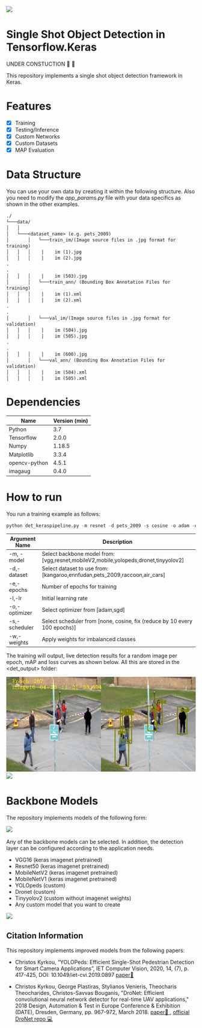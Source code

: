 <a href="https://www.christoskyrkou.com/">
<img src="https://drive.google.com/uc?export=view&id=1sIHKiVRNclRn4d0dJElKE3l2NKjo1ay4" width="256">
</a>

# Single Shot Object Detection in Tensorflow.Keras
UNDER CONSTUCTION 🚧 :construction_worker:

This repository implements a single shot object detection framework in Keras.

# Features
- [x] Training
- [x] Testing/Inference
- [x] Custom Networks
- [x] Custom Datasets
- [x] MAP Evaluation

# Data Structure
You can use your own data by creating it within the following structure. Also you need to modify the *app_params.py* file with your data specifics as shown in the other examples.

```
./
└───data/
│   │
│   └───<dataset_name> (e.g. pets_2009)
│       │   └───train_im/(Image source files in .jpg format for training)
│   │   │    |    im (1).jpg
│   │   │    |    im (2).jpg
.
.
│   │   │    |    im (503).jpg
│       │   └───train_ann/ (Bounding Box Annotation Files for training)
│   │   │    |    im (1).xml
│   │   │    |    im (2).xml
.
.
│       │   └───val_im/(Image source files in .jpg format for validation)
│   │   │    |    im (504).jpg
│   │   │    |    im (505).jpg
.
.
│   │   │    |    im (600).jpg
│       │   └───val_ann/ (Bounding Box Annotation Files for validation)
│   │   │    |    im (504).xml
│   │   │    |    im (505).xml
```

# Dependencies

| Name | Version (min) |
| ------------- | ------------- |
| Python | 3.7  |
| Tensorflow | 2.0.0 |
| Numpy | 1.18.5  |
| Matplotlib | 3.3.4  |
| opencv-python | 4.5.1  |
| imagaug | 0.4.0  |

# How to run

You run a training example as follows:
```python
python det_keraspipeline.py -m resnet -d pets_2009 -s cosine -o adam -e 200 -lr 0.001
```

| Argument Name | Description |
| ------------- | ------------- |
| -m, -model | Select backbone model from: [vgg,resnet,mobileV2,mobile,yolopeds,dronet,tinyyolov2] |
| -d,-dataset | Select dataset to use from: [kangaroo,ennfudan,pets_2009,raccoon,air_cars] |
| -e,-epochs | Number of epochs for training |
| -l,-lr | Initial learning rate |
| -o,-optimizer | Select optimizer from [adam,sgd]  |
| -s,-scheduler | Select scheduler from [none, cosine, fix (reduce by 10 every 100 epochs)] |
| -w,-weights | Apply weights for imbalanced classes |

The training will output, live detection results for a random image per epoch, mAP and loss curves as shown below. All this are stored in the <det_output> folder:

![](./det_output/train_output_det.jpg)
![](./det_output/val_map_22-01-04-09-56-11_yolopeds_det_pets_2009.png)


# Backbone Models

The repository implements models of the following form:

<img src="./Figures/Example_Arch.png" width="512">

Any of the backbone models can be selected. In addition, the detection layer can be configured according to the application needs.
- VGG16 (keras imagenet pretrained)
- Resnet50 (keras imagenet pretrained)
- MobileNetV2 (keras imagenet pretrained)
- MobileNetV1 (keras imagenet pretrained)
- YOLOpeds (custom)
- Dronet (custom)
- Tinyyolov2 (custom without imagenet weights)
- Any custom model that you want to create

![](./Figures/Yq41mxWdNy.gif)

## Citation Information
This repository implements improved models from the following papers:

- Christos Kyrkou, “YOLOPeds: Efficient Single-Shot Pedestrian Detection for Smart Camera Applications”, IET Computer Vision, 2020, 14, (7), p. 417-425, DOI: 10.1049/iet-cvi.2019.0897 [paper📜 ](https://digital-library.theiet.org/content/journals/10.1049/iet-cvi.2019.0897)

- Christos Kyrkou, George Plastiras, Stylianos Venieris, Theocharis Theocharides, Christos-Savvas Bouganis, "DroNet: Efficient convolutional neural network detector for real-time UAV applications," 2018 Design, Automation & Test in Europe Conference & Exhibition (DATE), Dresden, Germany, pp. 967-972, March 2018.  [paper📜 ](https://ieeexplore.ieee.org/document/8342149/),  [official DroNet repo 💻 ](https://github.com/gplast/DroNet)
